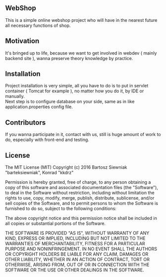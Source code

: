 ## WebShop

This is a simple online webshop project who will have in the nearest future all necessary functions of shop.

## Motivation

It's bringed up to life, because we want to get involved in webdev ( mainly backend site ), wanna preserve theory knowledge by practice.

## Installation

Project installation is very simple, all you have to do is to put in servlet container ( Tomcat for example ), no matter how you do it, by IDE or manually.<br>
Next step is to configure database on your side, same as in like application.properties config file.

## Contributors

If you wanna participate in it, contact with us, still is huge amount of work to do, especially with front-end and testing.

## License

The MIT License (MIT)
Copyright (c) 2016 Bartosz Siewniak "barteksiewniak", Konrad "kkdrz"

Permission is hereby granted, free of charge, to any person obtaining a copy of this software and associated documentation files (the "Software"), to deal in the Software without restriction, including without limitation the rights to use, copy, modify, merge, publish, distribute, sublicense, and/or sell copies of the Software, and to permit persons to whom the Software is furnished to do so, subject to the following conditions:

The above copyright notice and this permission notice shall be included in all copies or substantial portions of the Software.

THE SOFTWARE IS PROVIDED "AS IS", WITHOUT WARRANTY OF ANY KIND, EXPRESS OR IMPLIED, INCLUDING BUT NOT LIMITED TO THE WARRANTIES OF MERCHANTABILITY, FITNESS FOR A PARTICULAR PURPOSE AND NONINFRINGEMENT. IN NO EVENT SHALL THE AUTHORS OR COPYRIGHT HOLDERS BE LIABLE FOR ANY CLAIM, DAMAGES OR OTHER LIABILITY, WHETHER IN AN ACTION OF CONTRACT, TORT OR OTHERWISE, ARISING FROM, OUT OF OR IN CONNECTION WITH THE SOFTWARE OR THE USE OR OTHER DEALINGS IN THE SOFTWARE.
